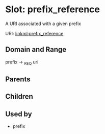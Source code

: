 
# Slot: prefix_reference


A URI associated with a given prefix

URI: [linkml:prefix_reference](https://w3id.org/linkml/prefix_reference)


## Domain and Range

prefix ->  <sub>REQ</sub> uri

## Parents


## Children


## Used by

 * prefix
